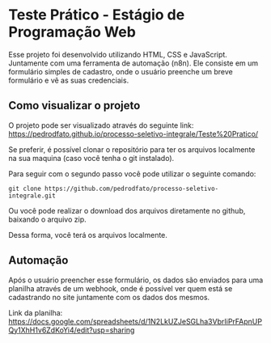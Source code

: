 # Teste Prático - Estágio de Programação Web
Esse projeto foi desenvolvido utilizando HTML, CSS e JavaScript. Juntamente com uma ferramenta de automação (n8n). Ele consiste em um formulário simples de cadastro, onde o usuário preenche um breve formulário e vê as suas credenciais. 

## Como visualizar o projeto
O projeto pode ser visualizado através do seguinte link:    
https://pedrodfato.github.io/processo-seletivo-integrale/Teste%20Pratico/ 

Se preferir, é possível clonar o repositório para ter os arquivos localmente na sua maquina (caso você tenha o git instalado). 

Para seguir com o segundo passo você pode utilizar o seguinte comando:

```git clone https://github.com/pedrodfato/processo-seletivo-integrale.git``` 

Ou você pode realizar o download dos arquivos diretamente no github, baixando o arquivo zip. 

Dessa forma, você terá os arquivos localmente.



## Automação
Após o usuário preencher esse formulário, os dados são enviados para uma planilha através de um webhook, onde é possível ver quem está se cadastrando no site juntamente com os dados dos mesmos.

Link da planilha:
 https://docs.google.com/spreadsheets/d/1N2LkUZJeSGLha3VbrIiPrFApnUPQy1XhH1v6ZdKoYi4/edit?usp=sharing